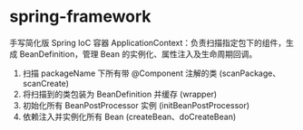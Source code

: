 # spring-framework

手写简化版 Spring IoC 容器 ApplicationContext：负责扫描指定包下的组件，生成 BeanDefinition，管理 Bean 的实例化、属性注入及生命周期回调。

1. 扫描 packageName 下所有带 @Component 注解的类 (scanPackage、scanCreate)
2. 将扫描到的类包装为 BeanDefinition 并缓存 (wrapper)
3. 初始化所有 BeanPostProcessor 实例 (initBeanPostProcessor)
4. 依赖注入并实例化所有 Bean (createBean、doCreateBean)
